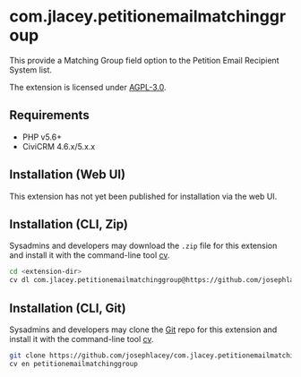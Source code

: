# com.jlacey.petitionemailmatchinggroup

This provide a Matching Group field option to the Petition Email Recipient System list.

The extension is licensed under [AGPL-3.0](LICENSE.txt).

## Requirements

* PHP v5.6+
* CiviCRM 4.6.x/5.x.x

## Installation (Web UI)

This extension has not yet been published for installation via the web UI.

## Installation (CLI, Zip)

Sysadmins and developers may download the `.zip` file for this extension and
install it with the command-line tool [cv](https://github.com/civicrm/cv).

```bash
cd <extension-dir>
cv dl com.jlacey.petitionemailmatchinggroup@https://github.com/josephlacey/com.jlacey.petitionemailmatchinggroup/archive/master.zip
```

## Installation (CLI, Git)

Sysadmins and developers may clone the [Git](https://en.wikipedia.org/wiki/Git) repo for this extension and
install it with the command-line tool [cv](https://github.com/civicrm/cv).

```bash
git clone https://github.com/josephlacey/com.jlacey.petitionemailmatchinggroup.git
cv en petitionemailmatchinggroup
```
